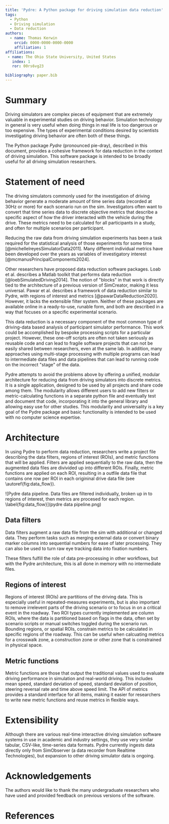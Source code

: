```yaml
---
title: 'Pydre: A Python package for driving simulation data reduction'
tags:
  - Python
  - Driving simulation
  - Data reduction
authors:
  - name: Thomas Kerwin
    orcid: 0000-0000-0000-0000
    affiliation: 1
affiliations:
 - name: The Ohio State University, United States
   index: 1
   ror: 00rs6vg23

bibliography: paper.bib
---
```


# Summary

Driving simulators are complex pieces of equipment that are extremely valuable in experimental studies on driving behavior. Simulation technology in general is very useful when doing things in real life is too dangerous or too expensive. The types of experimental conditions desired by scientists investigating driving behavior are often both of these things.

The Python package *Pydre* (pronounced pie-dray), described in this document, provides a cohesive framework for data reduction in the context of driving simulation.  This software package is intended to be broadly useful for all driving simulation researchers.  

# Statement of need

The driving simulators commonly used for the investigation of driving behavior generate a moderate amount of time series data (recorded at 30Hz or more) for each scenario run on the sim. Investigators often want to convert that time series data to discrete objective metrics that describe a specific aspect of how the driver interacted with the vehicle during the drive. These metrics need to be calculated for all participants in a study, and often for multiple scenarios per participant. 

Reducing the raw data from driving simulation experiments has been a task required for the statistical analysis of those experiments for some time [@michellelreyesSimulatorData2011]. Many different individual metrics have been developed over the years as variables of investigatory interest [@mcmanusPrincipalComponents2024]. 

Other researchers have proposed data reduction software packages. Loab et al. describes a Matlab toolkit that performs data reduction [@loebSimulatedDriving2014]. The notion of "blocks" in that work is directly tied to the architecture of a previous version of SimCreator, making it less universal. Pawar et al. describes a framework of data reduction similar to Pydre, with regions of interest and metrics [@pawarDataReduction2020]. However, it lacks the extensible filter system. Neither of these packages are available online in a ready-to-use, runable form, and both are described in a way that focuses on a specific experimental scenario. 

This data reduction is a necessary component of the most common type of driving-data based analysis of participant simulator performance. This work could be accomplished by bespoke processing scripts for a particular project. However, these one-off scripts are often not taken seriously as reusable code and can lead to fragile software projects that can not be easily shared between researchers, even at the same lab. In addition, many approaches using multi-stage processing with multiple programs can lead to intermediate data files and data pipelines that can lead to running code on the incorrect "stage" of the data.

Pydre attempts to avoid the problems above by offering a unified, modular architecture for reducing data from driving simulators into discrete metrics. It is a single application, designed to be used by all projects and share code among them. The modularity allows different users to add new filters or metric-calculating functions in a separate python file and eventually test and document that code, incorporating it into the general library and allowing easy use for other studies. This modularity and universality is a key goal of the Pydre package and basic functionality is intended to be used with no computer science expertise. 

# Architecture 

In using Pydre to perform data reduction, researchers write a project file describing the data filters, regions of interest (ROIs), and metric functions that will be applied.  Filters are applied sequentially to the raw data, then the augmented data files are divivided up into different ROIs. Finally, metric functions are applied on each ROI, resulting in a outfile data file that contains one row per ROI in each origininal drive data file (see \autoref{fig:data_flow}).

![Pydre data pipeline. Data files are filtered individually, broken up in to regions of interest, then metrics are procesed for each region. \label{fig:data_flow}](pydre data pipeline.png)


## Data filters

Data filters augment a raw data file from the sim with additional or changed data. They perform tasks such as merging external data or convert binary marker columns into sequential numbers for ease of later processing. They can also be used to turn raw eye tracking data into fixation numbers. 

These filters fulfill the role of data pre-processing in other workflows, but with the Pydre architecture, this is all done in memory with no intermediate files. 

## Regions of interest

Regions of interest (ROIs) are partitions of the driving data. This is especially useful in repeated-measures experiments, but is also important to remove irrelevent parts of the driving scenario or to focus in on a critical event in the roadway. Two ROI types currently implemented are column ROIs, where the data is partitioned based on flags in the data, often set by scenario scripts or manual switches toggled during the scenario run. Bounding regions, or spatial ROIs, constrain metrics to be calculated in specific regions of the roadway. This can be useful when calcuating metrics for a crosswalk zone, a construction zone or other zone that is constrained in physical space.


## Metric functions

Metric functions are those that output the traditional values used to evaluate driving performance in simulation and real-world driving. This includes mean speed, standard deviation of speed, standard deviation of position, steering reversal rate and time above speed limit. The API of metrics provides a standard interface for all items, making it easier for researchers to write new metric functions and reuse metrics in flexible ways.

# Extensibility

Although there are various real-time interactive driving simulation software systems in use in academic and industry settings, they use very similar tabular, CSV-like, time-series data formats. Pydre currently ingests data directly only from SimObserver (a data recorder from Realtime Technologies), but expansion to other driving simulator data is ongoing. 

# Acknowledgements

The authors would like to thank the many undergraduate researchers who have used and provided feedback on previous versions of the software.

# References